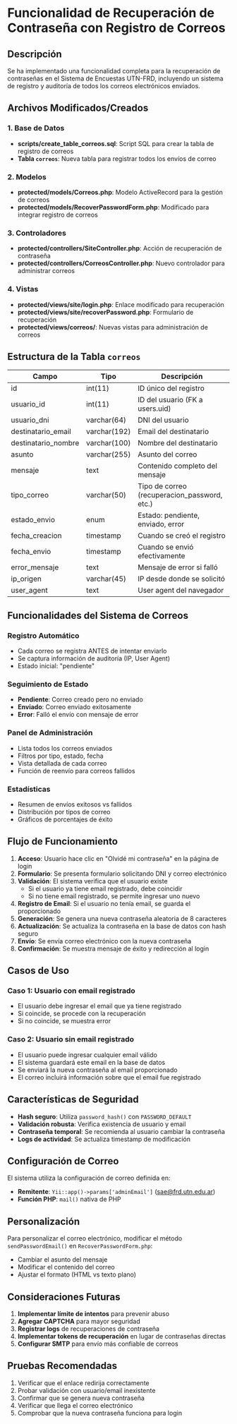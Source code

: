 # Funcionalidad de Recuperación de Contraseña con Registro de Correos

## Descripción
Se ha implementado una funcionalidad completa para la recuperación de contraseñas en el Sistema de Encuestas UTN-FRD, incluyendo un sistema de registro y auditoría de todos los correos electrónicos enviados.

## Archivos Modificados/Creados

### 1. Base de Datos
- **scripts/create_table_correos.sql**: Script SQL para crear la tabla de registro de correos
- **Tabla `correos`**: Nueva tabla para registrar todos los envíos de correo

### 2. Modelos
- **protected/models/Correos.php**: Modelo ActiveRecord para la gestión de correos
- **protected/models/RecoverPasswordForm.php**: Modificado para integrar registro de correos

### 3. Controladores
- **protected/controllers/SiteController.php**: Acción de recuperación de contraseña
- **protected/controllers/CorreosController.php**: Nuevo controlador para administrar correos

### 4. Vistas
- **protected/views/site/login.php**: Enlace modificado para recuperación
- **protected/views/site/recoverPassword.php**: Formulario de recuperación
- **protected/views/correos/**: Nuevas vistas para administración de correos

## Estructura de la Tabla `correos`

| Campo | Tipo | Descripción |
|-------|------|-------------|
| id | int(11) | ID único del registro |
| usuario_id | int(11) | ID del usuario (FK a users.uid) |
| usuario_dni | varchar(64) | DNI del usuario |
| destinatario_email | varchar(192) | Email del destinatario |
| destinatario_nombre | varchar(100) | Nombre del destinatario |
| asunto | varchar(255) | Asunto del correo |
| mensaje | text | Contenido completo del mensaje |
| tipo_correo | varchar(50) | Tipo de correo (recuperacion_password, etc.) |
| estado_envio | enum | Estado: pendiente, enviado, error |
| fecha_creacion | timestamp | Cuando se creó el registro |
| fecha_envio | timestamp | Cuando se envió efectivamente |
| error_mensaje | text | Mensaje de error si falló |
| ip_origen | varchar(45) | IP desde donde se solicitó |
| user_agent | text | User agent del navegador |

## Funcionalidades del Sistema de Correos

### Registro Automático
- Cada correo se registra ANTES de intentar enviarlo
- Se captura información de auditoría (IP, User Agent)
- Estado inicial: "pendiente"

### Seguimiento de Estado
- **Pendiente**: Correo creado pero no enviado
- **Enviado**: Correo enviado exitosamente
- **Error**: Falló el envío con mensaje de error

### Panel de Administración
- Lista todos los correos enviados
- Filtros por tipo, estado, fecha
- Vista detallada de cada correo
- Función de reenvío para correos fallidos

### Estadísticas
- Resumen de envíos exitosos vs fallidos
- Distribución por tipos de correo
- Gráficos de porcentajes de éxito

## Flujo de Funcionamiento

1. **Acceso**: Usuario hace clic en "Olvidé mi contraseña" en la página de login
2. **Formulario**: Se presenta formulario solicitando DNI y correo electrónico
3. **Validación**: El sistema verifica que el usuario existe
   - Si el usuario ya tiene email registrado, debe coincidir
   - Si no tiene email registrado, se permite ingresar uno nuevo
4. **Registro de Email**: Si el usuario no tenía email, se guarda el proporcionado
5. **Generación**: Se genera una nueva contraseña aleatoria de 8 caracteres
6. **Actualización**: Se actualiza la contraseña en la base de datos con hash seguro
7. **Envío**: Se envía correo electrónico con la nueva contraseña
8. **Confirmación**: Se muestra mensaje de éxito y redirección al login

## Casos de Uso

### Caso 1: Usuario con email registrado
- El usuario debe ingresar el email que ya tiene registrado
- Si coincide, se procede con la recuperación
- Si no coincide, se muestra error

### Caso 2: Usuario sin email registrado
- El usuario puede ingresar cualquier email válido
- El sistema guardará este email en la base de datos
- Se enviará la nueva contraseña al email proporcionado
- El correo incluirá información sobre que el email fue registrado

## Características de Seguridad

- **Hash seguro**: Utiliza `password_hash()` con `PASSWORD_DEFAULT`
- **Validación robusta**: Verifica existencia de usuario y email
- **Contraseña temporal**: Se recomienda al usuario cambiar la contraseña
- **Logs de actividad**: Se actualiza timestamp de modificación

## Configuración de Correo

El sistema utiliza la configuración de correo definida en:
- **Remitente**: `Yii::app()->params['adminEmail']` (sae@frd.utn.edu.ar)
- **Función PHP**: `mail()` nativa de PHP

## Personalización

Para personalizar el correo electrónico, modificar el método `sendPasswordEmail()` en `RecoverPasswordForm.php`:
- Cambiar el asunto del mensaje
- Modificar el contenido del correo
- Ajustar el formato (HTML vs texto plano)

## Consideraciones Futuras

1. **Implementar límite de intentos** para prevenir abuso
2. **Agregar CAPTCHA** para mayor seguridad
3. **Registrar logs** de recuperaciones de contraseña
4. **Implementar tokens de recuperación** en lugar de contraseñas directas
5. **Configurar SMTP** para envío más confiable de correos

## Pruebas Recomendadas

1. Verificar que el enlace redirija correctamente
2. Probar validación con usuario/email inexistente
3. Confirmar que se genera nueva contraseña
4. Verificar que llega el correo electrónico
5. Comprobar que la nueva contraseña funciona para login